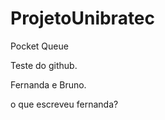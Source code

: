 ProjetoUnibratec
================

Pocket Queue

Teste do github.

Fernanda e Bruno.

o que escreveu fernanda?


